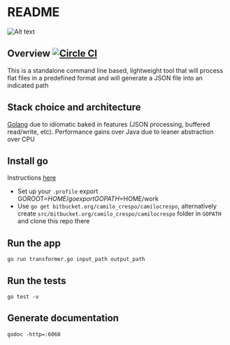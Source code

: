 # README #

![Alt text](http://natebrennand.github.io/concurrency_and_golang/pics/gopher_head.png)

## Overview [![Circle CI](https://circleci.com/gh/crezam/flat-to-json-transformer/tree/master.svg?style=svg)](https://circleci.com/gh/crezam/flat-to-json-transformer/tree/master)
This is a standalone command line based, lightweight tool that will process flat files in a predefined format and will generate a JSON file into an indicated path

## Stack choice and architecture
[Golang](https://golang.org/) due to idiomatic baked in features (JSON processing, buffered read/write, etc). Performance gains over Java due to leaner abstraction over CPU

## Install go
Instructions [here](https://golang.org/doc/install)
* Set up your `.profile`
    export GOROOT=$HOME/go
    export GOPATH=$HOME/work
* Use `go get bitbucket.org/camilo_crespo/camilocrespo`, alternatively create `src/bitbucket.org/camilo_crespo/camilocrespo` folder in `GOPATH` and clone this repo there

## Run the app
    go run transformer.go input_path output_path

## Run the tests
    go test -v

## Generate documentation
    godoc -http=:6060






